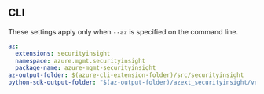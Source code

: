 ## CLI

These settings apply only when `--az` is specified on the command line.

``` yaml $(az)
az:
  extensions: securityinsight
  namespace: azure.mgmt.securityinsight
  package-name: azure-mgmt-securityinsight
az-output-folder: $(azure-cli-extension-folder)/src/securityinsight
python-sdk-output-folder: "$(az-output-folder)/azext_securityinsight/vendored_sdks/securityinsight"
```
